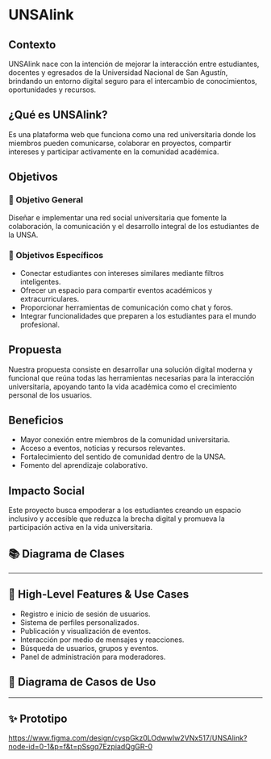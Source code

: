 # UNSAlink

## Contexto

UNSAlink nace con la intención de mejorar la interacción entre estudiantes, docentes y egresados de la Universidad Nacional de San Agustín, brindando un entorno digital seguro para el intercambio de conocimientos, oportunidades y recursos.

## ¿Qué es UNSAlink?

Es una plataforma web que funciona como una red universitaria donde los miembros pueden comunicarse, colaborar en proyectos, compartir intereses y participar activamente en la comunidad académica.

## Objetivos

### 🎯 Objetivo General

Diseñar e implementar una red social universitaria que fomente la colaboración, la comunicación y el desarrollo integral de los estudiantes de la UNSA.

### 📌 Objetivos Específicos

- Conectar estudiantes con intereses similares mediante filtros inteligentes.
- Ofrecer un espacio para compartir eventos académicos y extracurriculares.
- Proporcionar herramientas de comunicación como chat y foros.
- Integrar funcionalidades que preparen a los estudiantes para el mundo profesional.

## Propuesta

Nuestra propuesta consiste en desarrollar una solución digital moderna y funcional que reúna todas las herramientas necesarias para la interacción universitaria, apoyando tanto la vida académica como el crecimiento personal de los usuarios.

## Beneficios

- Mayor conexión entre miembros de la comunidad universitaria.
- Acceso a eventos, noticias y recursos relevantes.
- Fortalecimiento del sentido de comunidad dentro de la UNSA.
- Fomento del aprendizaje colaborativo.

## Impacto Social

Este proyecto busca empoderar a los estudiantes creando un espacio inclusivo y accesible que reduzca la brecha digital y promueva la participación activa en la vida universitaria.

## 📚 Diagrama de Clases

______

## 🚀 High-Level Features & Use Cases

- Registro e inicio de sesión de usuarios.
- Sistema de perfiles personalizados.
- Publicación y visualización de eventos.
- Interacción por medio de mensajes y reacciones.
- Búsqueda de usuarios, grupos y eventos.
- Panel de administración para moderadores.

## 🎯 Diagrama de Casos de Uso

_____

## ✨ Prototipo

https://www.figma.com/design/cyspGkz0LOdwwIw2VNx517/UNSAlink?node-id=0-1&p=f&t=pSsgq7EzpiadQgGR-0
